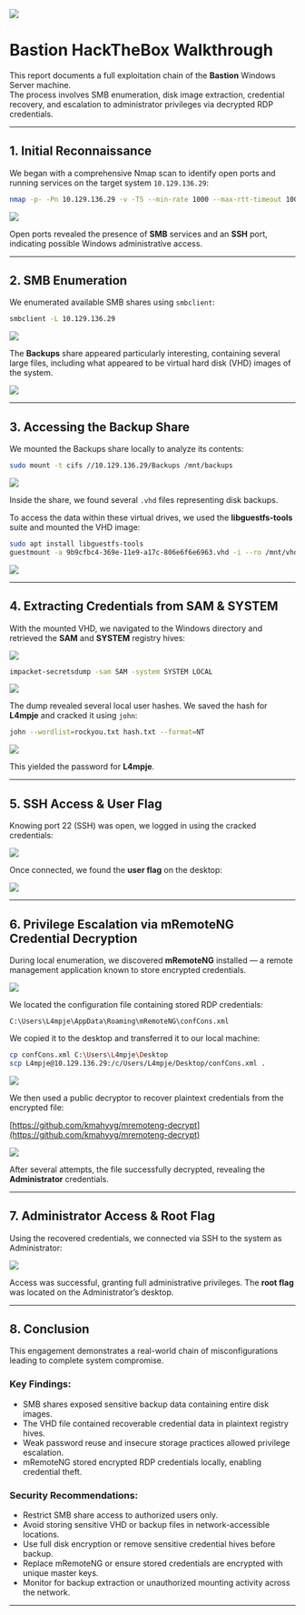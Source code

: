 ![](images/image0.png)

# Bastion HackTheBox Walkthrough

This report documents a full exploitation chain of the **Bastion** Windows Server machine.  
The process involves SMB enumeration, disk image extraction, credential recovery, and escalation to administrator privileges via decrypted RDP credentials.

---

## 1. Initial Reconnaissance

We began with a comprehensive Nmap scan to identify open ports and running services on the target system `10.129.136.29`:

```bash
nmap -p- -Pn 10.129.136.29 -v -T5 --min-rate 1000 --max-rtt-timeout 1000ms --max-retries 5 -oN nmap_ports.txt && sleep 5 && nmap -Pn 10.129.136.29 -sC -sV -v -oN nmap_sVsC.txt && sleep 5 && nmap -T5 -Pn 10.129.136.29 -v --script vuln -oN nmap_vuln.txt
```

![](images/image3.png)

Open ports revealed the presence of **SMB** services and an **SSH** port, indicating possible Windows administrative access.

---

## 2. SMB Enumeration

We enumerated available SMB shares using `smbclient`:

```bash
smbclient -L 10.129.136.29
```

![](images/image12.png)

The **Backups** share appeared particularly interesting, containing several large files, including what appeared to be virtual hard disk (VHD) images of the system.

![](images/image5.png)

---

## 3. Accessing the Backup Share

We mounted the Backups share locally to analyze its contents:

```bash
sudo mount -t cifs //10.129.136.29/Backups /mnt/backups
```

![](images/image10.png)

Inside the share, we found several `.vhd` files representing disk backups.

To access the data within these virtual drives, we used the **libguestfs-tools** suite and mounted the VHD image:

```bash
sudo apt install libguestfs-tools
guestmount -a 9b9cfbc4-369e-11e9-a17c-806e6f6e6963.vhd -i --ro /mnt/vhd/
```

![](images/image9.png)

---

## 4. Extracting Credentials from SAM & SYSTEM

With the mounted VHD, we navigated to the Windows directory and retrieved the **SAM** and **SYSTEM** registry hives:

![](images/image11.png)

```bash
impacket-secretsdump -sam SAM -system SYSTEM LOCAL
```

![](images/image1.png)

The dump revealed several local user hashes. We saved the hash for **L4mpje** and cracked it using `john`:

```bash
john --wordlist=rockyou.txt hash.txt --format=NT
```

![](images/image6.png)

This yielded the password for **L4mpje**.

---

## 5. SSH Access & User Flag

Knowing port 22 (SSH) was open, we logged in using the cracked credentials:

![](images/image13.png)

Once connected, we found the **user flag** on the desktop:

![](images/image2.png)

---

## 6. Privilege Escalation via mRemoteNG Credential Decryption

During local enumeration, we discovered **mRemoteNG** installed — a remote management application known to store encrypted credentials.

![](images/image8.png)

We located the configuration file containing stored RDP credentials:

```
C:\Users\L4mpje\AppData\Roaming\mRemoteNG\confCons.xml
```

We copied it to the desktop and transferred it to our local machine:

```bash
cp confCons.xml C:\Users\L4mpje\Desktop
scp L4mpje@10.129.136.29:/c/Users/L4mpje/Desktop/confCons.xml .
```

![](images/image4.png)

We then used a public decryptor to recover plaintext credentials from the encrypted file:

[https://github.com/kmahyyg/mremoteng-decrypt](https://github.com/kmahyyg/mremoteng-decrypt)

![](images/image4.png)

After several attempts, the file successfully decrypted, revealing the **Administrator** credentials.

---

## 7. Administrator Access & Root Flag

Using the recovered credentials, we connected via SSH to the system as Administrator:

![](images/image7.png)

Access was successful, granting full administrative privileges. The **root flag** was located on the Administrator’s desktop.

---

## 8. Conclusion

This engagement demonstrates a real-world chain of misconfigurations leading to complete system compromise.

### Key Findings:
- SMB shares exposed sensitive backup data containing entire disk images.  
- The VHD file contained recoverable credential data in plaintext registry hives.  
- Weak password reuse and insecure storage practices allowed privilege escalation.  
- mRemoteNG stored encrypted RDP credentials locally, enabling credential theft.

### Security Recommendations:
- Restrict SMB share access to authorized users only.  
- Avoid storing sensitive VHD or backup files in network-accessible locations.  
- Use full disk encryption or remove sensitive credential hives before backup.  
- Replace mRemoteNG or ensure stored credentials are encrypted with unique master keys.  
- Monitor for backup extraction or unauthorized mounting activity across the network.

---
